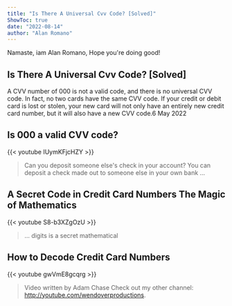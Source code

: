 ```yaml
---
title: "Is There A Universal Cvv Code? [Solved]"
ShowToc: true 
date: "2022-08-14"
author: "Alan Romano" 
---
```


Namaste, iam Alan Romano, Hope you're doing good!
## Is There A Universal Cvv Code? [Solved]
A CVV number of 000 is not a valid code, and there is no universal CVV code. In fact, no two cards have the same CVV code. If your credit or debit card is lost or stolen, your new card will not only have an entirely new credit card number, but it will also have a new CVV code.6 May 2022

## Is 000 a valid CVV code?
{{< youtube IUymKFjcHZY >}}
>Can you deposit someone else's check in your account? You can deposit a check made out to someone else in your own bank ...

## A Secret Code in Credit Card Numbers   The Magic of Mathematics
{{< youtube S8-b3XZgOzU >}}
>... digits is a secret mathematical 

## How to Decode Credit Card Numbers
{{< youtube gwVmE8gcqrg >}}
>Video written by Adam Chase Check out my other channel: http://youtube.com/wendoverproductions.

